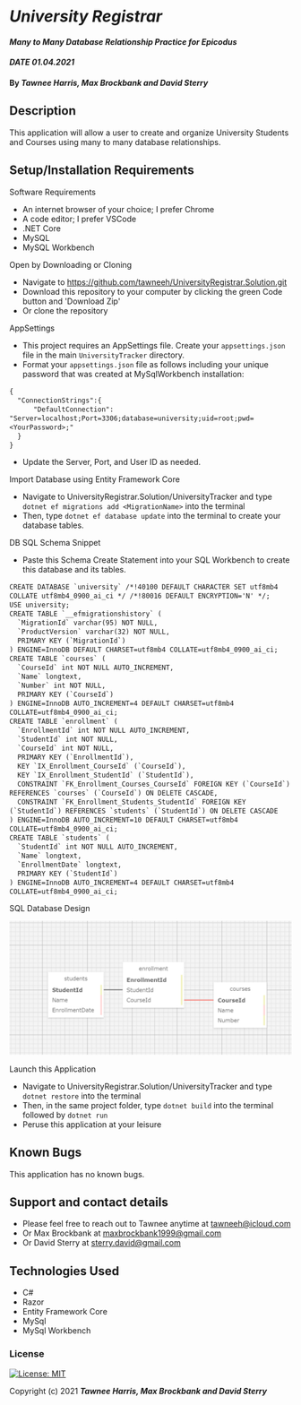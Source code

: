 # _University Registrar_

#### _Many to Many Database Relationship Practice for Epicodus_ 
#### _DATE 01.04.2021_

#### By _**Tawnee Harris, Max Brockbank and David Sterry**_

## Description

This application will allow a user to create and organize University Students and Courses using many to many database relationships.

## Setup/Installation Requirements

Software Requirements
* An internet browser of your choice; I prefer Chrome
* A code editor; I prefer VSCode
* .NET Core
* MySQL
* MySQL Workbench

Open by Downloading or Cloning
* Navigate to <https://github.com/tawneeh/UniversityRegistrar.Solution.git>
* Download this repository to your computer by clicking the green Code button and 'Download Zip'
* Or clone the repository

AppSettings
* This project requires an AppSettings file. Create your `appsettings.json` file in the main `UniversityTracker` directory. 
* Format your `appsettings.json` file as follows including your unique password that was created at MySqlWorkbench installation:
```
{
  "ConnectionStrings":{
      "DefaultConnection": "Server=localhost;Port=3306;database=university;uid=root;pwd=<YourPassword>;"
  }
}
```
* Update the Server, Port, and User ID as needed.

Import Database using Entity Framework Core
* Navigate to UniversityRegistrar.Solution/UniversityTracker and type `dotnet ef migrations add <MigrationName>` into the terminal
* Then, type `dotnet ef database update` into the terminal to create your database tables.

DB SQL Schema Snippet
* Paste this Schema Create Statement into your SQL Workbench to create this database and its tables.
```
CREATE DATABASE `university` /*!40100 DEFAULT CHARACTER SET utf8mb4 COLLATE utf8mb4_0900_ai_ci */ /*!80016 DEFAULT ENCRYPTION='N' */;
USE university;
CREATE TABLE `__efmigrationshistory` (
  `MigrationId` varchar(95) NOT NULL,
  `ProductVersion` varchar(32) NOT NULL,
  PRIMARY KEY (`MigrationId`)
) ENGINE=InnoDB DEFAULT CHARSET=utf8mb4 COLLATE=utf8mb4_0900_ai_ci;
CREATE TABLE `courses` (
  `CourseId` int NOT NULL AUTO_INCREMENT,
  `Name` longtext,
  `Number` int NOT NULL,
  PRIMARY KEY (`CourseId`)
) ENGINE=InnoDB AUTO_INCREMENT=4 DEFAULT CHARSET=utf8mb4 COLLATE=utf8mb4_0900_ai_ci;
CREATE TABLE `enrollment` (
  `EnrollmentId` int NOT NULL AUTO_INCREMENT,
  `StudentId` int NOT NULL,
  `CourseId` int NOT NULL,
  PRIMARY KEY (`EnrollmentId`),
  KEY `IX_Enrollment_CourseId` (`CourseId`),
  KEY `IX_Enrollment_StudentId` (`StudentId`),
  CONSTRAINT `FK_Enrollment_Courses_CourseId` FOREIGN KEY (`CourseId`) REFERENCES `courses` (`CourseId`) ON DELETE CASCADE,
  CONSTRAINT `FK_Enrollment_Students_StudentId` FOREIGN KEY (`StudentId`) REFERENCES `students` (`StudentId`) ON DELETE CASCADE
) ENGINE=InnoDB AUTO_INCREMENT=10 DEFAULT CHARSET=utf8mb4 COLLATE=utf8mb4_0900_ai_ci;
CREATE TABLE `students` (
  `StudentId` int NOT NULL AUTO_INCREMENT,
  `Name` longtext,
  `EnrollmentDate` longtext,
  PRIMARY KEY (`StudentId`)
) ENGINE=InnoDB AUTO_INCREMENT=4 DEFAULT CHARSET=utf8mb4 COLLATE=utf8mb4_0900_ai_ci;
```

SQL Database Design
<center>
<img style="width: 50% height: 50%" src="./ReadMeAssets/sqlSchemaPlan.png">
</center>

Launch this Application
* Navigate to UniversityRegistrar.Solution/UniversityTracker and type `dotnet restore` into the terminal
* Then, in the same project folder, type `dotnet build` into the terminal followed by `dotnet run`
* Peruse this application at your leisure

## Known Bugs

This application has no known bugs. 

## Support and contact details

* Please feel free to reach out to Tawnee anytime at <tawneeh@icloud.com> 
* Or Max Brockbank at <maxbrockbank1999@gmail.com>
* Or David Sterry at <sterry.david@gmail.com>

## Technologies Used

* C#
* Razor
* Entity Framework Core
* MySql
* MySql Workbench

### License

[![License: MIT](https://img.shields.io/badge/License-MIT-yellow.svg)](https://opensource.org/licenses/MIT)

Copyright (c) 2021 **_Tawnee Harris, Max Brockbank and David Sterry_**